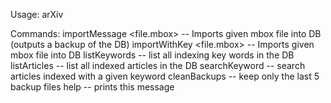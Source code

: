 Usage: arXiv <cmd>
	
Commands:
  importMessage <file.mbox> -- Imports given mbox file into DB (outputs a backup of the DB)
  importWithKey <file.mbox> <collection> -- Imports given mbox file into DB
  listKeywords -- list all indexing key words in the DB
  listArticles -- list all indexed articles in the DB
  searchKeyword <keyword> -- search articles indexed with a given keyword
  cleanBackups -- keep only the last 5 backup files
  help -- prints this message
